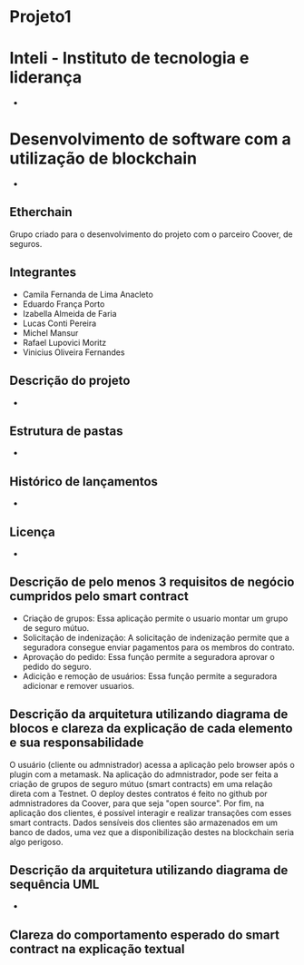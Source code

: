 # Projeto1

# Inteli - Instituto de tecnologia e liderança
*
# Desenvolvimento de software com a utilização de blockchain
*
## Etherchain
Grupo criado para o desenvolvimento do projeto com o parceiro Coover, de seguros.
## Integrantes 
- Camila Fernanda de Lima Anacleto
- Eduardo França Porto
- Izabella Almeida de Faria
- Lucas Conti Pereira
- Michel Mansur
- Rafael Lupovici Moritz
- Vinicius Oliveira Fernandes
## Descrição do projeto
*
## Estrutura de pastas
*
## Histórico de lançamentos
*
## Licença
*

## Descrição de pelo menos 3 requisitos de negócio cumpridos pelo smart contract 
- Criação de grupos: Essa aplicação permite o usuario montar um grupo de seguro mútuo.
- Solicitação de indenização: A solicitação de indenização permite que a seguradora consegue enviar pagamentos para os membros do contrato.
- Aprovação do pedido: Essa função permite a seguradora aprovar o pedido do seguro.
- Adicição e remoção de usuários: Essa função permite a seguradora adicionar e remover usuarios.

## Descrição da arquitetura utilizando diagrama de blocos e clareza da explicação de cada elemento e sua responsabilidade 
O usuário (cliente ou admnistrador) acessa a aplicação pelo browser após o plugin com a metamask. 
Na aplicação do admnistrador, pode ser feita a criação de grupos de seguro mútuo (smart contracts) em uma relação direta com a Testnet. 
O deploy destes contratos é feito no github por admnistradores da Coover, para que seja "open source".
Por fim, na aplicação dos clientes, é possível interagir e realizar transações com esses smart contracts. 
Dados sensíveis dos clientes são armazenados em um banco de dados, uma vez que a disponibilização destes na blockchain seria algo perigoso. 

## Descrição da arquitetura utilizando diagrama de sequência UML
*
## Clareza do comportamento esperado do smart contract na explicação textual
